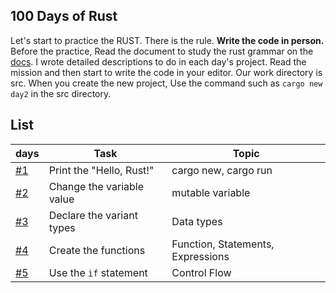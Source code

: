 ## 100 Days of Rust

Let's start to practice the RUST. There is the rule. **Write the code in person.** Before the practice, Read the document to study the rust grammar on the [docs](https://doc.rust-lang.org/book/).
I wrote detailed descriptions to do in each day's project. Read the mission and then start to write the code in your editor.
Our work directory is src. When you create the new project, Use the command such as `cargo new day2` in the src directory.

## List

| days            | Task                      | Topic                             |
| --------------- | ------------------------- | --------------------------------- |
| [#1](src/day1/) | Print the "Hello, Rust!"  | cargo new, cargo run              |
| [#2](src/day2/) | Change the variable value | mutable variable                  |
| [#3](src/day3/) | Declare the variant types | Data types                        |
| [#4](src/day4/) | Create the functions      | Function, Statements, Expressions |
| [#5](src/day5/) | Use the `if` statement    | Control Flow                      |
